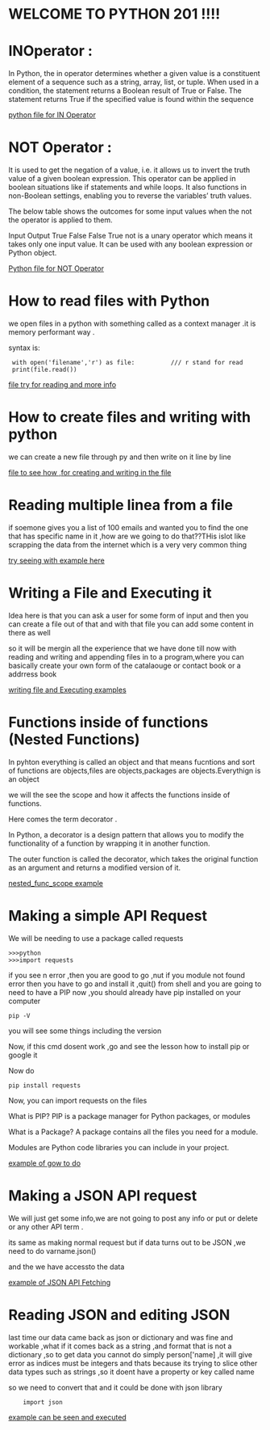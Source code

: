 # WELCOME TO PYTHON 201 !!!!

# INOperator :

In Python, the in operator determines whether a given value is a constituent element of a sequence such as a string, array, list, or tuple. When used in a condition, the statement returns a Boolean result of True or False. The statement returns True if the specified value is found within the sequence

[python file for IN Operator](INOperator.py)

# NOT Operator :

It is used to get the negation of a value, i.e. it allows us to invert the truth value of a given boolean expression. This operator can be applied in boolean situations like if statements and while loops. It also functions in non-Boolean settings, enabling you to reverse the variables’ truth values.

The below table shows the outcomes for some input values when the not the operator is applied to them.

Input	Output
True	False
False	True
not is a unary operator which means it takes only one input value. It can be used with any boolean expression or Python object.

[Python file for NOT Operator](NOTOperator.py)
# How to read files with Python 

we open files in a python with something called as a context manager .it is memory performant way .

syntax is:

     with open('filename','r') as file:          /// r stand for read 
     print(file.read())

[file try for reading and more info](reading_files.py)

# How to create files and writing with python 

we can create a new file through py and then write on it line by line 

[file to see how ,for creating and writing in the file](writing_files.py)

# Reading multiple linea from a file 

if soemone gives you a list of 100 emails and wanted you to find the one that has specific name in it ,how are we going to do that??THis islot like scrapping the data from the internet which is a very very common thing 

[try seeing with example here](reading_multiple_lines.py)

# Writing a File and Executing it 

Idea here is that you can ask a user for some form of input and then you can create a file out of that and with that file you can add some content in there as well

so it will be mergin all the experience that we have done till now with reading and writing and appending files in to a program,where you can basically create your own form of the catalaouge or contact book or a addrress book 

[writing file and Executing examples](executable_user_files.py)

#   Functions inside of functions (Nested Functions)

In pyhton everything is called an object and that means fucntions and sort of functions are objects,files are objects,packages are objects.Everythign is an object 

we will the see the scope and how it affects the functions inside of functions.

Here comes the term decorator .

In Python, a decorator is a design pattern that allows you to modify the functionality of a function by wrapping it in another function.

The outer function is called the decorator, which takes the original function as an argument and returns a modified version of it.

[nested_func_scope example](nested_func_scope.py)

# Making a simple API Request 

We will be needing to use a package called requests

    >>>python
    >>>import requests

if you see n error ,then you are good to go ,nut if you module not found error then you have to go and install it ,quit() from shell and you are going to need to have a PIP now ,you should already have pip installed on your computer

    pip -V 
you will see some things including the version 

Now, if this cmd dosent work ,go and see the lesson how to install pip or google it 

Now do 

    pip install requests

Now, you can import requests on the files 

What is PIP?
PIP is a package manager for Python packages, or modules

What is a Package?
A package contains all the files you need for a module.

Modules are Python code libraries you can include in your project.

[example of gow to do](simple_api_requests.py)

# Making a JSON API request 

We will just get some info,we are not going to post any info or put or delete or any other API term .

its same as making normal request but if data turns out to be JSON ,we need to do varname.json()

and the we have accessto the data 

[example of JSON API Fetching](making_json_ap_requests.py)

# Reading JSON and editing JSON 

last time our data came back as json or dictionary  and was fine and workable ,what if it comes back as a string ,and format that is not a dictionary ,so to get data you cannot do simply person['name] ,it will give error as indices must be integers and thats because its trying to slice other data types such as strings ,so it doent have a property or key called name 

so we need to convert that and it could be done with json library 

        import json

[example can be seen and executed](reading_json.py)












